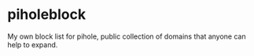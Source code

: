 # piholeblock
My own block list for pihole,  public collection of domains that anyone can help to expand.

